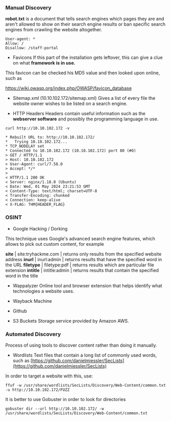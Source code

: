 ### Manual Discovery

**robot.txt** is a document that tells search engines which pages they are and aren't allowed to show on their search engine results or ban specific search engines from crawling the website altogether.

```
User-agent: *
Allow: /
Disallow: /staff-portal
```

- Favicons
If this part of the installation gets leftover, this can give a clue on what  **framework is in use.**

This favicon can be checked his MD5 value and then looked upon online, such as

https://wiki.owasp.org/index.php/OWASP/favicon_database

- Sitemap.xml (10.10.102.172/sitemap.xml)
Gives a list of every file the website owner wishes to be listed on a search engine.

- HTTP Headers
Headers contain useful information such as the **webserver software** and possibly the programming language in use.

```
curl http://10.10.102.172 -v
```

```
* Rebuilt URL to: http://10.10.102.172/
*   Trying 10.10.102.172...
* TCP_NODELAY set
* Connected to 10.10.102.172 (10.10.102.172) port 80 (#0)
> GET / HTTP/1.1
> Host: 10.10.102.172
> User-Agent: curl/7.58.0
> Accept: */*
> 
< HTTP/1.1 200 OK
< Server: nginx/1.18.0 (Ubuntu)
< Date: Wed, 01 May 2024 23:21:53 GMT
< Content-Type: text/html; charset=UTF-8
< Transfer-Encoding: chunked
< Connection: keep-alive
< X-FLAG: THM{HEADER_FLAG}

```

### OSINT 

- Google Hacking / Dorking

This technique uses Google's advanced search engine features, which allows to pick out custom content, for example

**site** | site:tryhackme.com | returns only results from the specified website address
**inurl** | inurl:admin | returns results that have the specified word in the URL
**filetype** | filetype:pdf | returns results which are particular file extension
**intitle** | intitle:admin | returns results that contain the specified word in the title

-  Wappalyzer
Online tool and browser extension that helps identify what technologies a website uses.

-  Wayback Machine
-  Github
-  S3 Buckets
Storage service provided by Amazon AWS.

### Automated Discovery

Process of using tools to discover content rather than doing it manually.

-  Wordlists
Text files that contain a long list of commonly used words, such as [https://github.com/danielmiessler/SecLists](https://github.com/danielmiessler/SecLists)

In order to target a website with this, use:

```
ffuf -w /usr/share/wordlists/SecLists/Discovery/Web-Content/common.txt -u http://10.10.102.172/FUZZ
```

It is better to use Gobuster in order to look for directories

```
gobuster dir --url http://10.10.102.172/ -w /usr/share/wordlists/SecLists/Discovery/Web-Content/common.txt
```

